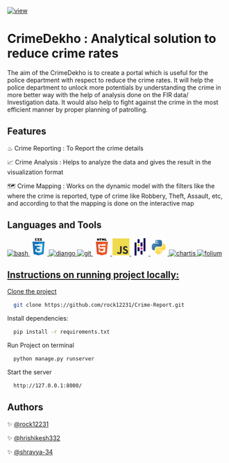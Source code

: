 [![view](https://hits.seeyoufarm.com/api/count/incr/badge.svg?url=https://github.com/rock12231/CrimeDekho_KS/README.md)](https://hits.seeyoufarm.com)    
# CrimeDekho : Analytical solution to reduce crime rates

The aim of the CrimeDekho is to create a portal which is useful for the police department with respect to reduce the crime rates. It will help the police department to unlock more potentials by understanding the crime in more better way with the help of analysis done on the FIR data/ Investigation data. It would also help to fight against the crime in the most efficient manner by proper planning of patrolling. 


## Features

♨ Crime Reporting : To Report the crime details 

📈 Crime Analysis : Helps to analyze the data and gives the result in the visualization format

🗺 Crime Mapping : Works on the dynamic model with the filters like the where the crime is reported, type of crime like Robbery, Theft, Assault, etc, and according to that the mapping is done on the interactive map

## Languages and Tools
<p align="left"> <a href="https://www.gnu.org/software/bash/" target="_blank" rel="noreferrer"> <img src="https://www.vectorlogo.zone/logos/gnu_bash/gnu_bash-icon.svg" alt="bash" width="40" height="40"/> </a> <a href="https://www.w3schools.com/css/" target="_blank" rel="noreferrer"> <img src="https://raw.githubusercontent.com/devicons/devicon/master/icons/css3/css3-original-wordmark.svg" alt="css3" width="40" height="40"/> </a> <a href="https://www.djangoproject.com/" target="_blank" rel="noreferrer"> <img src="https://cdn.worldvectorlogo.com/logos/django.svg" alt="django" width="40" height="40"/> </a> <a href="https://git-scm.com/" target="_blank" rel="noreferrer"> <img src="https://www.vectorlogo.zone/logos/git-scm/git-scm-icon.svg" alt="git" width="40" height="40"/> </a> <a href="https://www.w3.org/html/" target="_blank" rel="noreferrer"> <img src="https://raw.githubusercontent.com/devicons/devicon/master/icons/html5/html5-original-wordmark.svg" alt="html5" width="40" height="40"/> </a> <a href="https://developer.mozilla.org/en-US/docs/Web/JavaScript" target="_blank" rel="noreferrer"> <img src="https://raw.githubusercontent.com/devicons/devicon/master/icons/javascript/javascript-original.svg" alt="javascript" width="40" height="40"/> </a> <a href="https://pandas.pydata.org/" target="_blank" rel="noreferrer"> <img src="https://raw.githubusercontent.com/devicons/devicon/2ae2a900d2f041da66e950e4d48052658d850630/icons/pandas/pandas-original.svg" alt="pandas" width="40" height="40"/> </a> <a href="https://www.python.org" target="_blank" rel="noreferrer"> <img src="https://raw.githubusercontent.com/devicons/devicon/master/icons/python/python-original.svg" alt="python" width="40" height="40"/> </a>
<a href="https://www.chartjs.org/" target="_blank" rel="noreferrer"> <img src="https://www.chartjs.org/docs/latest/favicon.ico" alt="chartjs" width="40" height="40"/>
<a href="http://python-visualization.github.io/folium/" target="_blank" rel="noreferrer"> <img src="http://python-visualization.github.io/folium/_images/folium_logo.jpg" alt="folium" width="40" height="40"/>

</p>


## Instructions on running project locally:

Clone the project

```bash
  git clone https://github.com/rock12231/Crime-Report.git
```

Install dependencies:

```bash
  pip install -r requirements.txt
```

Run Project on terminal

```bash
  python manage.py runserver
```

Start the server

```bash
  http://127.0.0.1:8000/
```

## Authors

✨ [@rock12231](https://github.com/rock12231)

✨ [@hrishikesh332](https://www.github.com/hrishikesh332)

✨ [@shravya-34](https://github.com/shravya-34)
